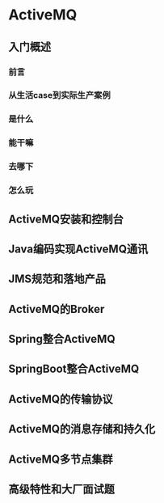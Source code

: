 # ActiveMQ

## 入门概述

### 前言

### 从生活case到实际生产案例

### 是什么

### 能干嘛

### 去哪下

### 怎么玩

## ActiveMQ安装和控制台

## Java编码实现ActiveMQ通讯

## JMS规范和落地产品

## ActiveMQ的Broker

## Spring整合ActiveMQ

## SpringBoot整合ActiveMQ

## ActiveMQ的传输协议

## ActiveMQ的消息存储和持久化

## ActiveMQ多节点集群

## 高级特性和大厂面试题

